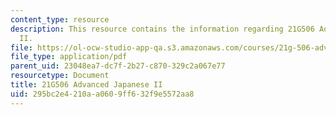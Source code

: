 ```yaml
---
content_type: resource
description: This resource contains the information regarding 21G506 Advanced Japanese
  II.
file: https://ol-ocw-studio-app-qa.s3.amazonaws.com/courses/21g-506-advanced-japanese-ii-spring-2005/295bc2e4210aa0609ff632f9e5572aa8_MIT21G_506S05_506hw2.pdf
file_type: application/pdf
parent_uid: 23048ea7-dc7f-2b27-c870-329c2a067e77
resourcetype: Document
title: 21G506 Advanced Japanese II
uid: 295bc2e4-210a-a060-9ff6-32f9e5572aa8
---
```

